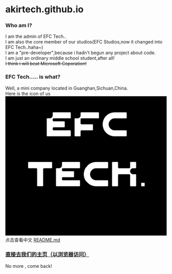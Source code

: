 # akirtech.github.io
### Who am I?
I am the admin of EFC Tech..  
I am also the core member of our studios(EFC Studios,now it changed into EFC Tech..haha~)  
I am a "pre-developer",because i hadn't begun any project about code.  
I am just an ordinary middle school student,after all!  
~~I think i will beat Microsoft Coporation!~~
  
### EFC Tech..... is what?
Well, a mini company located in Guanghan,Sichuan,China.  
Here is the icon of us  
[![This is our icon.](/assets/EFC_TECH..png "Click to view a bigger one.")](https://mcmjun.github.io/assets/EFC_TECH..png)    
点击查看中文 [README.md](https://github.com/MCMjun/mcmjun.github.io/blob/main/README_zh.md)

### [直接去我们的主页（以浏览器访问）](https://akirtech.github.io/index.html)  
No more , come back!
